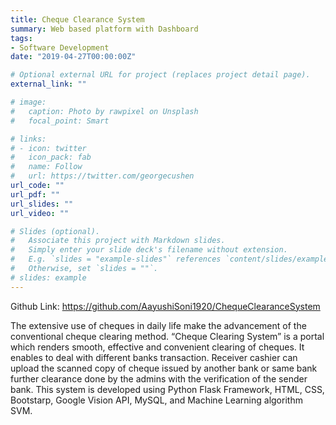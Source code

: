 ```yaml
---
title: Cheque Clearance System
summary: Web based platform with Dashboard
tags:
- Software Development
date: "2019-04-27T00:00:00Z"

# Optional external URL for project (replaces project detail page).
external_link: ""

# image:
#   caption: Photo by rawpixel on Unsplash
#   focal_point: Smart

# links:
# - icon: twitter
#   icon_pack: fab
#   name: Follow
#   url: https://twitter.com/georgecushen
url_code: ""
url_pdf: ""
url_slides: ""
url_video: ""

# Slides (optional).
#   Associate this project with Markdown slides.
#   Simply enter your slide deck's filename without extension.
#   E.g. `slides = "example-slides"` references `content/slides/example-slides.md`.
#   Otherwise, set `slides = ""`.
# slides: example
---
```


Github Link: 
https://github.com/AayushiSoni1920/ChequeClearanceSystem

The extensive use of cheques in daily life make the advancement of the conventional cheque clearing method. “Cheque Clearing System” is a portal which renders smooth, effective and convenient clearing of cheques. It enables to deal with different banks transaction. Receiver cashier can upload the scanned copy of cheque issued by another bank or same bank further clearance done by the admins with the verification of the sender bank. This system is developed using Python Flask Framework, HTML, CSS, Bootstarp, Google Vision API, MySQL, and Machine Learning algorithm SVM.